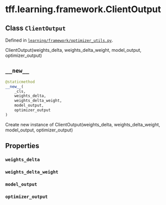 <div itemscope itemtype="http://developers.google.com/ReferenceObject">
<meta itemprop="name" content="tff.learning.framework.ClientOutput" />
<meta itemprop="path" content="Stable" />
<meta itemprop="property" content="weights_delta"/>
<meta itemprop="property" content="weights_delta_weight"/>
<meta itemprop="property" content="model_output"/>
<meta itemprop="property" content="optimizer_output"/>
<meta itemprop="property" content="__new__"/>
</div>

# tff.learning.framework.ClientOutput

## Class `ClientOutput`

Defined in
[`learning/framework/optimizer_utils.py`](http://github.com/tensorflow/federated/tree/master/tensorflow_federated/python/learning/framework/optimizer_utils.py).

ClientOutput(weights_delta, weights_delta_weight, model_output,
optimizer_output)

<h2 id="__new__"><code>__new__</code></h2>

```python
@staticmethod
__new__(
    _cls,
    weights_delta,
    weights_delta_weight,
    model_output,
    optimizer_output
)
```

Create new instance of ClientOutput(weights_delta, weights_delta_weight,
model_output, optimizer_output)

## Properties

<h3 id="weights_delta"><code>weights_delta</code></h3>

<h3 id="weights_delta_weight"><code>weights_delta_weight</code></h3>

<h3 id="model_output"><code>model_output</code></h3>

<h3 id="optimizer_output"><code>optimizer_output</code></h3>
